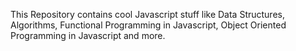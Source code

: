 This Repository contains cool Javascript stuff like Data Structures, Algorithms, Functional Programming in Javascript, Object Oriented Programming in
Javascript and more.